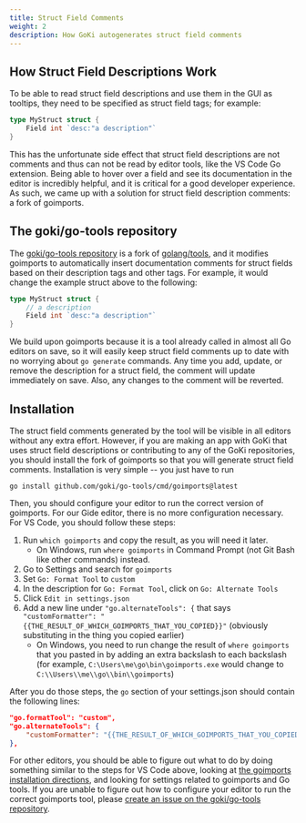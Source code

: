```yaml
---
title: Struct Field Comments
weight: 2
description: How GoKi autogenerates struct field comments
---
```


## How Struct Field Descriptions Work

To be able to read struct field descriptions and use them in the GUI as tooltips, they need to be specified as struct field tags; for example:

```go
type MyStruct struct {
    Field int `desc:"a description"`
}
```

This has the unfortunate side effect that struct field descriptions are not comments and thus can not be read by editor tools, like the VS Code Go extension. Being able to hover over a field and see its documentation in the editor is incredibly helpful, and it is critical for a good developer experience. As such, we came up with a solution for struct field description comments: a fork of goimports.

## The goki/go-tools repository

The [goki/go-tools repository](https://github.com/goki/go-tools) is a fork of [golang/tools](https://github.com/golang/tools), and it modifies goimports to automatically insert documentation comments for struct fields based on their description tags and other tags. For example, it would change the example struct above to the following:

```go
type MyStruct struct {
    // a description
    Field int `desc:"a description"`
}
```

We build upon goimports because it is a tool already called in almost all Go editors on save, so it will easily keep struct field comments up to date with no worrying about `go generate` commands. Any time you add, update, or remove the description for a struct field, the comment will update immediately on save. Also, any changes to the comment will be reverted. 

## Installation

The struct field comments generated by the tool will be visible in all editors without any extra effort. However, if you are making an app with GoKi that uses struct field descriptions or contributing to any of the GoKi repositories, you should install the fork of goimports so that you will generate struct field comments. Installation is very simple -- you just have to run

```
go install github.com/goki/go-tools/cmd/goimports@latest
```

Then, you should configure your editor to run the correct version of goimports. For our Gide editor, there is no more configuration necessary. For VS Code, you should follow these steps:

1. Run `which goimports` and copy the result, as you will need it later.
    - On Windows, run `where goimports` in Command Prompt (not Git Bash like other commands) instead.
2. Go to Settings and search for `goimports`
2. Set `Go: Format Tool` to `custom`
3. In the description for `Go: Format Tool`, click on `Go: Alternate Tools`
4. Click `Edit in settings.json`
5. Add a new line under `"go.alternateTools": {` that says `"customFormatter": "{{THE_RESULT_OF_WHICH_GOIMPORTS_THAT_YOU_COPIED}}"` (obviously substituting in the thing you copied earlier)
    - On Windows, you need to run change the result of `where goimports` that you pasted in by adding an extra backslash to each backslash (for example, `C:\Users\me\go\bin\goimports.exe` would change to `C:\\Users\\me\\go\\bin\\goimports`)

After you do those steps, the `go` section of your settings.json should contain the following lines:
```json
"go.formatTool": "custom",
"go.alternateTools": {
    "customFormatter": "{{THE_RESULT_OF_WHICH_GOIMPORTS_THAT_YOU_COPIED}}"
},
```

For other editors, you should be able to figure out what to do by doing something similar to the steps for VS Code above, looking at [the goimports installation directions](https://pkg.go.dev/golang.org/x/tools/cmd/goimports), and looking for settings related to goimports and Go tools. If you are unable to figure out how to configure your editor to run the correct goimports tool, please [create an issue on the goki/go-tools repository](https://github.com/goki/go-tools/issues/new?title=Unable%20to%20configure%20editor%20to%20run%20the%20correct%20goimports%20tool).